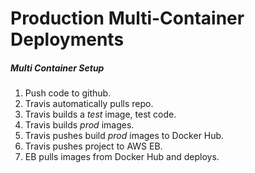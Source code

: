 # Production Multi-Container Deployments
##### Multi Container Setup
1. Push code to github.  
2. Travis automatically pulls repo.  
3. Travis builds a *test* image, test code.  
4. Travis builds *prod* images.  
5. Travis pushes build *prod* images to Docker Hub.  
6. Travis pushes project to AWS EB.  
7. EB pulls images from Docker Hub and deploys.  
